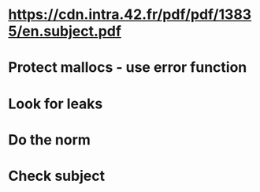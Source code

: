 # https://cdn.intra.42.fr/pdf/pdf/13835/en.subject.pdf

# Protect mallocs - use error function
# Look for leaks
# Do the norm
# Check subject
